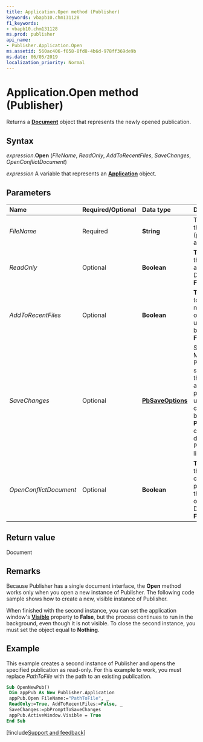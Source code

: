 ```yaml
---
title: Application.Open method (Publisher)
keywords: vbapb10.chm131128
f1_keywords:
- vbapb10.chm131128
ms.prod: publisher
api_name:
- Publisher.Application.Open
ms.assetid: 560ac406-f058-8fd8-4b6d-978ff369de9b
ms.date: 06/05/2019
localization_priority: Normal
---
```



# Application.Open method (Publisher)

Returns a **[Document](Publisher.Document.md)** object that represents the newly opened publication.


## Syntax

_expression_.**Open** (_FileName_, _ReadOnly_, _AddToRecentFiles_, _SaveChanges_, _OpenConflictDocument_)

_expression_ A variable that represents an **[Application](Publisher.Application.md)** object.


## Parameters

|Name|Required/Optional|Data type|Description|
|:-----|:-----|:-----|:-----|
|_FileName_|Required| **String**|The name of the publication (paths are accepted).|
|_ReadOnly_|Optional| **Boolean**| **True** to open the publication as read-only. Default is **False**.|
|_AddToRecentFiles_|Optional| **Boolean**| **True** (default) to add the file name to the list of recently used files at the bottom of the **File** menu.|
|_SaveChanges_|Optional| **[PbSaveOptions](publisher.pbsaveoptions.md)**|Specifies what Microsoft Publisher should do if there is already an open publication with unsaved changes. Can be one of the **PbSaveOptions** constants declared in the Publisher type library.|
|_OpenConflictDocument_|Optional| **Boolean**| **True** to open the local conflict publication if there is an offline conflict. Default is **False**.|

## Return value

Document


## Remarks

Because Publisher has a single document interface, the **Open** method works only when you open a new instance of Publisher. The following code sample shows how to create a new, visible instance of Publisher. 

When finished with the second instance, you can set the application window's **[Visible](Publisher.Window.Visible.md)** property to **False**, but the process continues to run in the background, even though it is not visible. To close the second instance, you must set the object equal to **Nothing**.


## Example

This example creates a second instance of Publisher and opens the specified publication as read-only. For this example to work, you must replace _PathToFile_ with the path to an existing publication.

```vb
Sub OpenNewPub() 
 Dim appPub As New Publisher.Application 
 appPub.Open FileName:="PathToFile", _ 
 ReadOnly:=True, AddToRecentFiles:=False, _ 
 SaveChanges:=pbPromptToSaveChanges 
 appPub.ActiveWindow.Visible = True 
End Sub
```




[!include[Support and feedback](~/includes/feedback-boilerplate.md)]